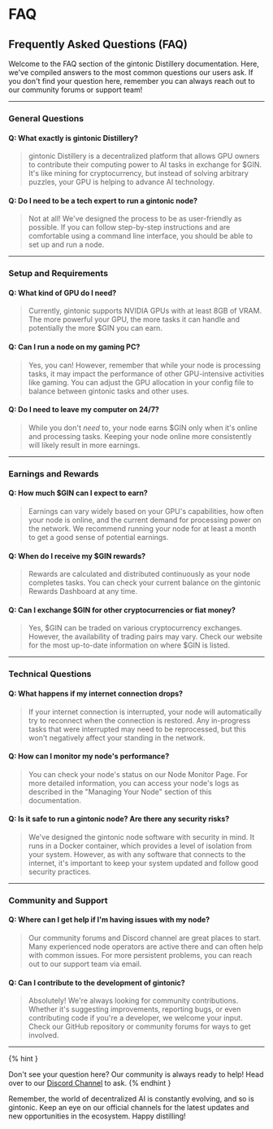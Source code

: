# FAQ

## Frequently Asked Questions (FAQ)

Welcome to the FAQ section of the gintonic Distillery documentation. Here, we've compiled answers to the most common questions our users ask. If you don't find your question here, remember you can always reach out to our community forums or support team!

***

### General Questions

#### Q: What exactly is gintonic Distillery?

> gintonic Distillery is a decentralized platform that allows GPU owners to contribute their computing power to AI tasks in exchange for $GIN. It's like mining for cryptocurrency, but instead of solving arbitrary puzzles, your GPU is helping to advance AI technology.

#### Q: Do I need to be a tech expert to run a gintonic node?

> Not at all! We've designed the process to be as user-friendly as possible. If you can follow step-by-step instructions and are comfortable using a command line interface, you should be able to set up and run a node.

***

### Setup and Requirements

#### Q: What kind of GPU do I need?

> Currently, gintonic supports NVIDIA GPUs with at least 8GB of VRAM. The more powerful your GPU, the more tasks it can handle and potentially the more $GIN you can earn.

#### Q: Can I run a node on my gaming PC?

> Yes, you can! However, remember that while your node is processing tasks, it may impact the performance of other GPU-intensive activities like gaming. You can adjust the GPU allocation in your config file to balance between gintonic tasks and other uses.

#### Q: Do I need to leave my computer on 24/7?

> While you don't _need_ to, your node earns $GIN only when it's online and processing tasks. Keeping your node online more consistently will likely result in more earnings.

***

### Earnings and Rewards

#### Q: How much $GIN can I expect to earn?

> Earnings can vary widely based on your GPU's capabilities, how often your node is online, and the current demand for processing power on the network. We recommend running your node for at least a month to get a good sense of potential earnings.

#### Q: When do I receive my $GIN rewards?

> Rewards are calculated and distributed continuously as your node completes tasks. You can check your current balance on the gintonic Rewards Dashboard at any time.

#### Q: Can I exchange $GIN for other cryptocurrencies or fiat money?

> Yes, $GIN can be traded on various cryptocurrency exchanges. However, the availability of trading pairs may vary. Check our website for the most up-to-date information on where $GIN is listed.

***

### Technical Questions

#### Q: What happens if my internet connection drops?

> If your internet connection is interrupted, your node will automatically try to reconnect when the connection is restored. Any in-progress tasks that were interrupted may need to be reprocessed, but this won't negatively affect your standing in the network.

#### Q: How can I monitor my node's performance?

> You can check your node's status on our Node Monitor Page. For more detailed information, you can access your node's logs as described in the "Managing Your Node" section of this documentation.

#### Q: Is it safe to run a gintonic node? Are there any security risks?

> We've designed the gintonic node software with security in mind. It runs in a Docker container, which provides a level of isolation from your system. However, as with any software that connects to the internet, it's important to keep your system updated and follow good security practices.

***

### Community and Support

#### Q: Where can I get help if I'm having issues with my node?

> Our community forums and Discord channel are great places to start. Many experienced node operators are active there and can often help with common issues. For more persistent problems, you can reach out to our support team via email.

#### Q: Can I contribute to the development of gintonic?

> Absolutely! We're always looking for community contributions. Whether it's suggesting improvements, reporting bugs, or even contributing code if you're a developer, we welcome your input. Check our GitHub repository or community forums for ways to get involved.

***
{% hint }

Don't see your question here? Our community is always ready to help! Head over to our  [Discord Channel](https://discord.gg/sGkz4RHz) to ask. {% endhint }

Remember, the world of decentralized AI is constantly evolving, and so is gintonic. Keep an eye on our official channels for the latest updates and new opportunities in the ecosystem. Happy distilling!
